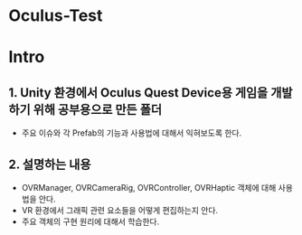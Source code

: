 # Oculus-Test
# Intro
## 1. Unity 환경에서 Oculus Quest Device용 게임을 개발하기 위해 공부용으로 만든 폴더 
- 주요 이슈와 각 Prefab의 기능과 사용법에 대해서 익혀보도록 한다. 

## 2. 설명하는 내용
- OVRManager, OVRCameraRig, OVRController, OVRHaptic 객체에 대해 사용법을 안다.
- VR 환경에서 그래픽 관련 요소들을 어떻게 편집하는지 안다.
- 주요 객체의 구현 원리에 대해서 학습한다. 
